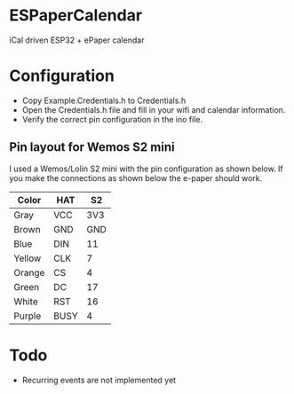 # ESPaperCalendar
 iCal driven ESP32 + ePaper calendar

# Configuration
- Copy Example.Credentials.h to Credentials.h
- Open the Credentials.h file and fill in your wifi and calendar information.
- Verify the correct pin configuration in the ino file.

## Pin layout for Wemos S2 mini
I used a Wemos/Lolin S2 mini with the pin configuration as shown below. If you make the connections as shown below the e-paper should work.

|Color|HAT|S2|
|-|-|-|
|Gray|VCC|3V3|
|Brown|GND|GND|
|Blue|DIN|11|
|Yellow|CLK|7|
|Orange|CS|4|
|Green|DC|17|
|White|RST|16|
|Purple|BUSY|4|


# Todo
- Recurring events are not implemented yet